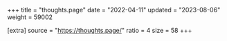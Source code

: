 +++
title = "thoughts.page"
date = "2022-04-11"
updated = "2023-08-06"
weight = 59002

[extra]
source = "https://thoughts.page/"
ratio = 4
size = 58
+++
